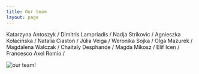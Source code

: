 ```yaml
---
title: Our team
layout: page
---
```


Katarzyna Antoszyk / Dimitris Lampriadis / Nadja Strikovic / Agnieszka Kołacińska / Natalia Ciastoń / 
Júlia Veiga / Weronika Sojka / Olga Mazurek / Magdalena Walczak / Chaitaly Desphande /  Magda Mikosz / 
Elif Icen / Francesco Axel Romio /


![our team!](/faces_updated.jpg#center "Our team")
